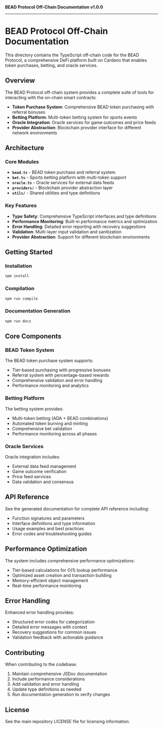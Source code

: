 **BEAD Protocol Off-Chain Documentation v1.0.0**

***

# BEAD Protocol Off-Chain Documentation

This directory contains the TypeScript off-chain code for the BEAD Protocol, a comprehensive DeFi platform built on Cardano that enables token purchases, betting, and oracle services.

## Overview

The BEAD Protocol off-chain system provides a complete suite of tools for interacting with the on-chain smart contracts:

- **Token Purchase System**: Comprehensive BEAD token purchasing with referral bonuses
- **Betting Platform**: Multi-token betting system for sports events
- **Oracle Integration**: Oracle services for game outcomes and price feeds
- **Provider Abstraction**: Blockchain provider interface for different network environments

## Architecture

### Core Modules

- **`bead.ts`** - BEAD token purchase and referral system
- **`bet.ts`** - Sports betting platform with multi-token support
- **`oracle.ts`** - Oracle services for external data feeds
- **`providers/`** - Blockchain provider abstraction layer
- **`utils/`** - Shared utilities and type definitions

### Key Features

- **Type Safety**: Comprehensive TypeScript interfaces and type definitions
- **Performance Monitoring**: Built-in performance metrics and optimization
- **Error Handling**: Detailed error reporting with recovery suggestions
- **Validation**: Multi-layer input validation and sanitization
- **Provider Abstraction**: Support for different blockchain environments

## Getting Started

### Installation

```bash
npm install
```

### Compilation

```bash
npm run compile
```

### Documentation Generation

```bash
npm run docs
```

## Core Components

### BEAD Token System

The BEAD token purchase system supports:
- Tier-based purchasing with progressive bonuses
- Referral system with percentage-based rewards
- Comprehensive validation and error handling
- Performance monitoring and analytics

### Betting Platform

The betting system provides:
- Multi-token betting (ADA + BEAD combinations)
- Automated token burning and minting
- Comprehensive bet validation
- Performance monitoring across all phases

### Oracle Services

Oracle integration includes:
- External data feed management
- Game outcome verification
- Price feed services
- Data validation and consensus

## API Reference

See the generated documentation for complete API reference including:
- Function signatures and parameters
- Interface definitions and type information
- Usage examples and best practices
- Error codes and troubleshooting guides

## Performance Optimization

The system includes comprehensive performance optimizations:
- Tier-based calculations for O(1) lookup performance
- Optimized asset creation and transaction building
- Memory-efficient object management
- Real-time performance monitoring

## Error Handling

Enhanced error handling provides:
- Structured error codes for categorization
- Detailed error messages with context
- Recovery suggestions for common issues
- Validation feedback with actionable guidance

## Contributing

When contributing to the codebase:
1. Maintain comprehensive JSDoc documentation
2. Include performance considerations
3. Add validation and error handling
4. Update type definitions as needed
5. Run documentation generation to verify changes

## License

See the main repository LICENSE file for licensing information.
